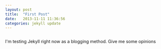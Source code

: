 ```yaml
---
layout: post
title:  "First Post"
date:   2013-11-11 11:36:56
categories: jekyll update
---
```


<div class="row">
  <div class="large-6 columns">
    <p>I'm testing Jekyll right now as a blogging method. Give me some opinions</p>
  </div>

</div>